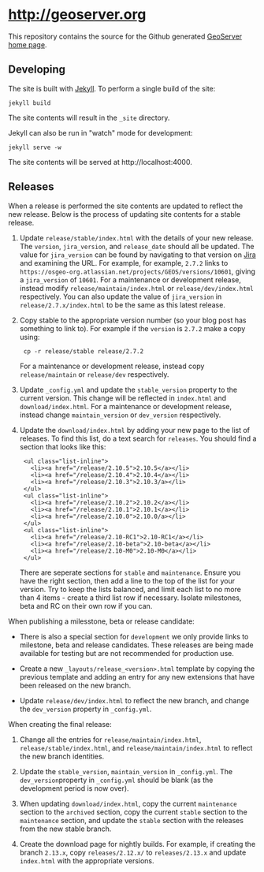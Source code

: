 # http://geoserver.org

This repository contains the source for the Github generated [GeoServer home page](http://geoserver.org/). 

## Developing 

The site is built with [Jekyll](https://github.com/jekyll/jekyll). To perform a single build of the site:

    jekyll build

The site contents will result in the ``_site`` directory.

Jekyll can also be run in "watch" mode for development:

    jekyll serve -w

The site contents will be served at http://localhost:4000. 

## Releases

When a release is performed the site contents are updated to reflect the new release. Below is the 
process of updating site contents for a stable release.

1. Update ``release/stable/index.html`` with the details of your new release. The ``version``, ``jira_version``, and ``release_date`` should all be updated. The value for ``jira_version`` can be found by navigating to that version on [Jira](https://osgeo-org.atlassian.net/projects/GEOS?selectedItem=com.atlassian.jira.jira-projects-plugin:release-page) and examining the URL. For example, for example, ``2.7.2`` links to ``https://osgeo-org.atlassian.net/projects/GEOS/versions/10601``, giving a ``jira_version`` of ``10601``. For a maintenance or development release, instead modify ``release/maintain/index.html`` or ``release/dev/index.html`` respectively. You can also update the value of ``jira_version`` in ``release/2.7.x/index.html`` to be the same as this latest release.

2. Copy stable to the appropriate version number (so your blog post has something to link to). For example if the ``version`` is ``2.7.2`` make a copy using:

        cp -r release/stable release/2.7.2

   For a maintenance or development release, instead copy ``release/maintain`` or ``release/dev`` respectively.

4. Update ``_config.yml`` and update the ``stable_version`` property to the current version. This change will be reflected in ``index.html`` and ``download/index.html``. For a maintenance or development release, instead change ``maintain_version`` or ``dev_version`` respectively.

5. Update the ``download/index.html`` by adding your new page to the list of releases. To find this list, do a text search for ``releases``. You should find a section that looks like this:

        <ul class="list-inline">
          <li><a href="/release/2.10.5">2.10.5</a></li>
          <li><a href="/release/2.10.4">2.10.4</a></li>
          <li><a href="/release/2.10.3">2.10.3/a></li>
        </ul>
        <ul class="list-inline">
          <li><a href="/release/2.10.2">2.10.2</a></li>
          <li><a href="/release/2.10.1">2.10.1</a></li>
          <li><a href="/release/2.10.0">2.10.0/a></li>
        </ul>
        <ul class="list-inline">
          <li><a href="/release/2.10-RC1">2.10-RC1</a></li>
          <li><a href="/release/2.10-beta">2.10-beta</a></li>
          <li><a href="/release/2.10-M0">2.10-M0</a></li>
        </ul>

   There are seperate sections for `stable` and `maintenance`. Ensure you have the right section, then add a line to the top of the list for your version. Try to keep the lists balanced, and limit each list to no more than 4 items - create a third list row if necessary. Isolate milestones, beta and RC on their own row if you can.

When publishing a milesstone, beta or release candidate:

* There is also a special section for `development` we only provide links to milestone, beta and release candidates. These releases are being made available for testing but are not recommended for production use.

* Create a new `_layouts/release_<version>.html` template by copying the previous template and adding an entry for any new extensions that have been released on the new branch.

* Update ``release/dev/index.html`` to reflect the new branch, and change the ``dev_version``  property in ``_config.yml``.

When creating the final release:

1. Change all the entries for ``release/maintain/index.html``, ``release/stable/index.html``, and  ``release/maintain/index.html`` to reflect the new branch identities.

2. Update  the ``stable_version``, ``maintain_version`` in ``_config.yml``. The ``dev_version``property in ``_config.yml`` should be blank (as the development period is now over).

3. When updating ``download/index.html``, copy the current ``maintenance`` section to the ``archived`` section, copy the current ``stable`` section to the ``maintenance`` section, and update the ``stable`` section with the releases from the new stable branch.

4. Create the download page for nightly builds. For example, if creating the branch ``2.13.x``, copy ``releases/2.12.x/`` to ``releases/2.13.x`` and update ``index.html`` with the appropriate versions.
